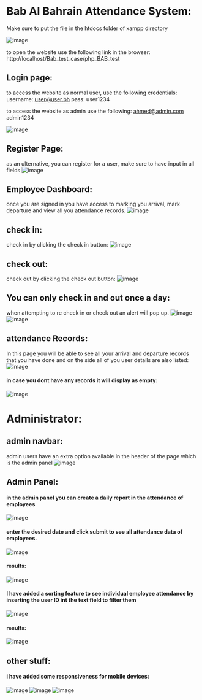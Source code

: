 # Bab Al Bahrain Attendance System:

Make sure to put the file in the htdocs folder of xampp directory

![image](https://github.com/AhmedMakhlooqDev/php_BAB_test/assets/76881779/d7562d8d-a57c-4660-8a84-2ac0c560100b)

to open the website use the following link in the browser: http://localhost/Bab_test_case/php_BAB_test  

## Login page:

 to access the website as normal user, use the following credentials:
 username: user@user.bh
 pass: user1234

 to access the website as admin use the following:
 ahmed@admin.com
admin1234

![image](https://github.com/AhmedMakhlooqDev/php_BAB_test/assets/76881779/293eb13a-f9e1-448a-9a92-05615c7990d9)

## Register Page:

as an ulternative, you can register for a user, make sure to have input in all fields
![image](https://github.com/AhmedMakhlooqDev/php_BAB_test/assets/76881779/6563bc18-2729-411a-8f53-f737f0ad5247)



## Employee Dashboard:
once you are signed in you have access to marking you arrival, mark departure and view all you attendance records.
![image](https://github.com/AhmedMakhlooqDev/php_BAB_test/assets/76881779/d575dbfc-bf70-418a-9b5b-b39efa2cf69b)

## check in:
 check in by clicking the check in button:
![image](https://github.com/AhmedMakhlooqDev/php_BAB_test/assets/76881779/ad610284-b2cc-46a5-8a79-9aa67b3fa04c)

## check out:
check out by clicking the check out button:
![image](https://github.com/AhmedMakhlooqDev/php_BAB_test/assets/76881779/f5d0b26a-1ba3-4a4b-9da6-0b95e680c085)

## You can only check in and out once a day:
when attempting to re check in or check out an alert will pop up. 
![image](https://github.com/AhmedMakhlooqDev/php_BAB_test/assets/76881779/216009f6-c837-46ee-97f5-28009f60babb)
![image](https://github.com/AhmedMakhlooqDev/php_BAB_test/assets/76881779/9e369c64-d80e-487f-826c-02147405d108)

## attendance Records:
In this page you will be able to see all your arrival and departure records that you have done and on the side all of you user details are also listed:
![image](https://github.com/AhmedMakhlooqDev/php_BAB_test/assets/76881779/eddc4523-abb6-4786-8643-8baaa1cd1df5)

#### in case you dont have any records it will display as empty:
![image](https://github.com/AhmedMakhlooqDev/php_BAB_test/assets/76881779/c0621fa4-ddc0-494d-bc1a-570541d21e0b)

# Administrator:

## admin navbar:
admin users have an extra option available in the header of the page which is the admin panel
![image](https://github.com/AhmedMakhlooqDev/php_BAB_test/assets/76881779/f383dc58-d613-4e24-bdd9-17c6b870cfbc)

## Admin Panel:
#### in the admin panel you can create a daily report in the attendance of employees
![image](https://github.com/AhmedMakhlooqDev/php_BAB_test/assets/76881779/0e161d74-3c76-48e5-9b31-00311a17f7a6)
#### enter the desired date and click submit to see all attendance data of employees.
![image](https://github.com/AhmedMakhlooqDev/php_BAB_test/assets/76881779/36a056ec-f04e-4abd-a31e-0a30de66fa18)
#### results:
![image](https://github.com/AhmedMakhlooqDev/php_BAB_test/assets/76881779/5450fef9-1518-43c4-97dd-62174a4067df)
#### I have added a sorting feature to see individual employee attendance by inserting the user ID int the text field to filter them
![image](https://github.com/AhmedMakhlooqDev/php_BAB_test/assets/76881779/35621277-959c-4049-a60b-aade77151df7)
#### results: 
![image](https://github.com/AhmedMakhlooqDev/php_BAB_test/assets/76881779/373d7163-b7cf-4ced-be8c-b789a4ce110f)


## other stuff:
#### i have added some responsiveness for mobile devices:

![image](https://github.com/AhmedMakhlooqDev/php_BAB_test/assets/76881779/4194582c-a5e9-48f7-b548-1d286cd77d5f)
![image](https://github.com/AhmedMakhlooqDev/php_BAB_test/assets/76881779/bc6ace52-3bcf-481f-b82b-805263227459)
![image](https://github.com/AhmedMakhlooqDev/php_BAB_test/assets/76881779/a2d6ee59-d234-4b93-9fd6-9165d39e2e20)
 
